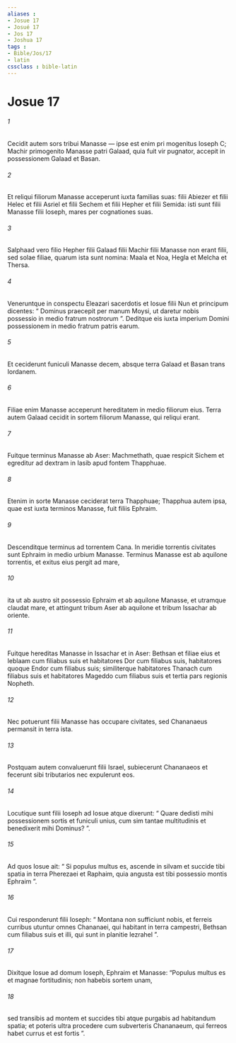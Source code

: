 ```yaml
---
aliases : 
- Josue 17
- Josué 17
- Jos 17
- Joshua 17
tags : 
- Bible/Jos/17
- latin
cssclass : bible-latin
---
```


# Josue 17

###### 1
Cecidit autem sors tribui Manasse — ipse est enim pri mogenitus Ioseph C; Machir primogenito Manasse patri Galaad, quia fuit vir pugnator, accepit in possessionem Galaad et Basan. 
###### 2
Et reliqui filiorum Manasse acceperunt iuxta familias suas: filii Abiezer et filii Helec et filii Asriel et filii Sechem et filii Hepher et filii Semida: isti sunt filii Manasse filii Ioseph, mares per cognationes suas. 
###### 3
Salphaad vero filio Hepher filii Galaad filii Machir filii Manasse non erant filii, sed solae filiae, quarum ista sunt nomina: Maala et Noa, Hegla et Melcha et Thersa. 
###### 4
Veneruntque in conspectu Eleazari sacerdotis et Iosue filii Nun et principum dicentes: “ Dominus praecepit per manum Moysi, ut daretur nobis possessio in medio fratrum nostrorum ”. Deditque eis iuxta imperium Domini possessionem in medio fratrum patris earum. 
###### 5
Et ceciderunt funiculi Manasse decem, absque terra Galaad et Basan trans Iordanem. 
###### 6
Filiae enim Manasse acceperunt hereditatem in medio filiorum eius. Terra autem Galaad cecidit in sortem filiorum Manasse, qui reliqui erant.
###### 7
Fuitque terminus Manasse ab Aser: Machmethath, quae respicit Sichem et egreditur ad dextram in Iasib apud fontem Thapphuae. 
###### 8
Etenim in sorte Manasse ceciderat terra Thapphuae; Thapphua autem ipsa, quae est iuxta terminos Manasse, fuit filiis Ephraim. 
###### 9
Descenditque terminus ad torrentem Cana. In meridie torrentis civitates sunt Ephraim in medio urbium Manasse. Terminus Manasse est ab aquilone torrentis, et exitus eius pergit ad mare, 
###### 10
ita ut ab austro sit possessio Ephraim et ab aquilone Manasse, et utramque claudat mare, et attingunt tribum Aser ab aquilone et tribum Issachar ab oriente. 
###### 11
Fuitque hereditas Manasse in Issachar et in Aser: Bethsan et filiae eius et Ieblaam cum filiabus suis et habitatores Dor cum filiabus suis, habitatores quoque Endor cum filiabus suis; similiterque habitatores Thanach cum filiabus suis et habitatores Mageddo cum filiabus suis et tertia pars regionis Nopheth. 
###### 12
Nec potuerunt filii Manasse has occupare civitates, sed Chananaeus permansit in terra ista. 
###### 13
Postquam autem convaluerunt filii Israel, subiecerunt Chananaeos et fecerunt sibi tributarios nec expulerunt eos.
###### 14
Locutique sunt filii Ioseph ad Iosue atque dixerunt: “ Quare dedisti mihi possessionem sortis et funiculi unius, cum sim tantae multitudinis et benedixerit mihi Dominus? ”. 
###### 15
Ad quos Iosue ait: “ Si populus multus es, ascende in silvam et succide tibi spatia in terra Pherezaei et Raphaim, quia angusta est tibi possessio montis Ephraim ”. 
###### 16
Cui responderunt filii Ioseph: “ Montana non sufficiunt nobis, et ferreis curribus utuntur omnes Chananaei, qui habitant in terra campestri, Bethsan cum filiabus suis et illi, qui sunt in planitie Iezrahel ”. 
###### 17
Dixitque Iosue ad domum Ioseph, Ephraim et Manasse: “Populus multus es et magnae fortitudinis; non habebis sortem unam, 
###### 18
sed transibis ad montem et succides tibi atque purgabis ad habitandum spatia; et poteris ultra procedere cum subverteris Chananaeum, qui ferreos habet currus et est fortis ”.
